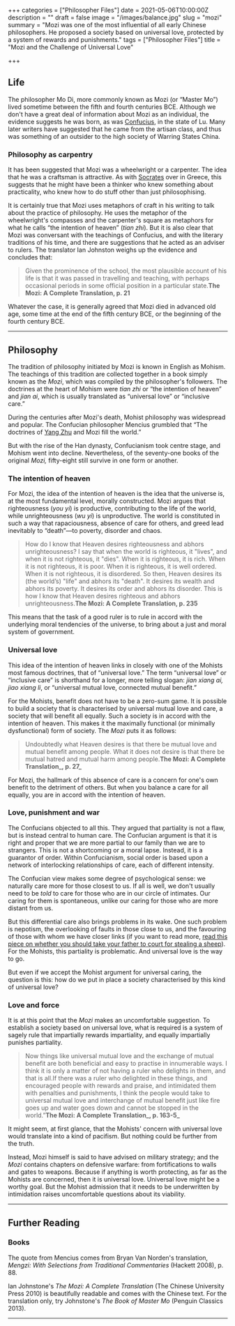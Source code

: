 +++
categories = ["Philosopher Files"]
date = 2021-05-06T10:00:00Z
description = ""
draft = false
image = "/images/balance.jpg"
slug = "mozi"
summary = "Mozi was one of the most influential of all early Chinese philosophers. He proposed a society based on universal love, protected by a system of rewards and punishments."
tags = ["Philosopher Files"]
title = "Mozi and the Challenge of Universal Love"

+++


## **Life**

The philosopher Mo Di, more commonly known as Mozi (or “Master Mo”) lived sometime between the fifth and fourth centuries BCE. Although we don't have a great deal of information about Mozi as an individual, the evidence suggests he was born, as was [Confucius](/confucius), in the state of Lu. Many later writers have suggested that he came from the artisan class, and thus was something of an outsider to the high society of Warring States China.

### **Philosophy as carpentry**

It has been suggested that Mozi was a wheelwright or a carpenter. The idea that he was a craftsman is attractive. As with [Socrates](/socrates) over in Greece, this suggests that he might have been a thinker who knew something about practicality, who knew how to do stuff other than just philosophising.

It is certainly true that Mozi uses metaphors of craft in his writing to talk about the practice of philosophy. He uses the metaphor of the wheelwright's compasses and the carpenter's square as metaphors for what he calls “the intention of heaven” (_tian zhi_). But it is also clear that Mozi was conversant with the teachings of Confucius, and with the literary traditions of his time, and there are suggestions that he acted as an adviser to rulers. The translator Ian Johnston weighs up the evidence and concludes that:

> Given the prominence of the school, the most plausible account of his life is that it was passed in travelling and teaching, with perhaps occasional periods in some official position in a particular state.‌‌‌‌**The Mozi: A Complete Translation, p. 21**

Whatever the case, it is generally agreed that Mozi died in advanced old age, some time at the end of the fifth century BCE, or the beginning of the fourth century BCE.

---

## **Philosophy**

The tradition of philosophy initiated by Mozi is known in English as Mohism. The teachings of this tradition are collected together in a book simply known as the _Mozi_, which was compiled by the philosopher's followers. The doctrines at the heart of Mohism were _tian zhi_ or “the intention of heaven” and _jian ai_, which is usually translated as “universal love” or “inclusive care.”

During the centuries after Mozi's death, Mohist philosophy was widespread and popular. The Confucian philosopher Mencius grumbled that “The doctrines of [Yang Zhu](/yang-zhu/) and Mozi fill the world.”

But with the rise of the Han dynasty, Confucianism took centre stage, and Mohism went into decline. Nevertheless, of the seventy-one books of the original _Mozi,_ fifty-eight still survive in one form or another.

### **The intention of heaven**

For Mozi, the idea of the intention of heaven is the idea that the universe is, at the most fundamental level, morally constructed. Mozi argues that righteousness (_you yi_) is productive, contributing to the life of the world, while unrighteousness  (_wu yi_) is unproductive. The world is constituted in such a way that rapaciousness, absence of care for others, and greed lead inevitably to “death”—to poverty, disorder and chaos.

> How do I know that Heaven desires righteousness and abhors unrighteousness? I say that when the world is righteous, it "lives", and when it is not righteous, it "dies". When it is righteous, it is rich. When it is not righteous, it is poor. When it is righteous, it is well ordered. When it is not righteous, it is disordered. So then, Heaven desires its (the world’s) "life" and abhors its "death". It desires its wealth and abhors its poverty. It desires its order and abhors its disorder. This is how I know that Heaven desires righteous and abhors unrighteousness.‌‌‌‌**The Mozi: A Complete Translation, p. 235**

This means that the task of a good ruler is to rule in accord with the underlying moral tendencies of the universe, to bring about a just and moral system of government.

### Universal love

This idea of the intention of heaven links in closely with one of the Mohists most famous doctrines, that of “universal love.” The term “universal love” or “inclusive care” is shorthand for a longer, more telling slogan: _jian xiang ai, jiao xiang li_, or “universal mutual love, connected mutual benefit.”

For the Mohists, benefit does not have to be a zero-sum game. It is possible to build a society that is characterised by universal mutual love and care, a society that will benefit all equally. Such a society is in accord with the intention of heaven. This makes it the maximally functional (or minimally dysfunctional) form of society. The _Mozi_ puts it as follows:

> Undoubtedly what Heaven desires is that there be mutual love and mutual benefit among people. What it does not desire is that there be mutual hatred and mutual harm among people‌‌‌‌.**The Mozi: A Complete Translation_, p. 27_**

For Mozi, the hallmark of this absence of care is a concern for one's own benefit to the detriment of others. But when you balance a care for all equally, you are in accord with the intention of heaven.

### Love, punishment and war

The Confucians objected to all this. They argued that partiality is not a flaw, but is instead central to human care. The Confucian argument is that it is right and proper that we are more partial to our family than we are to strangers. This is not a shortcoming or a moral lapse. Instead, it is a guarantor of order. Within Confucianism, social order is based upon a network of interlocking relationships of care, each of different intensity.

The Confucian view makes some degree of psychological sense: we naturally care more for those closest to us. If all is well, we don't usually need to be _told_ to care for those who are in our circle of intimates. Our caring for them is spontaneous, unlike our caring for those who are more distant from us.

But this differential care also brings problems in its wake. One such problem is nepotism, the overlooking of faults in those close to us, and the favouring of those with whom we have closer links (if you want to read more, [read this piece on whether you should take your father to court for stealing a sheep](/love03-something-so-right/)). For the Mohists, this partiality is problematic. And universal love is the way to go.

But even if we accept the Mohist argument for universal caring, the question is this: how do we put in place a society characterised by this kind of universal love?

### Love and force

It is at this point that the _Mozi_ makes an uncomfortable suggestion. To establish a society based on universal love, what is required is a system of sagely rule that impartially rewards impartiality, and equally impartially punishes partiality.

> Now things like universal mutual love and the exchange of mutual benefit are both beneficial and easy to practise in innumerable ways. I think it is only a matter of not having a ruler who delights in them, and that is all.If there was a ruler who delighted in these things, and encouraged people with rewards and praise, and intimidated them with penalties and punishments, I think the people would take to universal mutual love and interchange of mutual benefit just like fire goes up and water goes down and cannot be stopped in the world.”‌‌‌‌**The Mozi: A Complete Translation_, p. 163-5_**

It might seem, at first glance, that the Mohists' concern with universal love would translate into a kind of pacifism. But nothing could be further from the truth.

Instead, Mozi himself is said to have advised on military strategy; and the _Mozi_ contains chapters on defensive warfare: from fortifications to walls and gates to weapons. Because if anything is worth protecting, as far as the Mohists are concerned, then it is universal love. Universal love might be a worthy goal. But the Mohist admission that it needs to be underwritten by intimidation raises uncomfortable questions about its viability.

---


## **Further Reading**

### **Books**

The quote from Mencius comes from Bryan Van Norden's translation, _Mengzi: With Selections from Traditional Commentaries_ (Hackett 2008), p. 88.

Ian Johnstone's _The Mozi: A Complete Translation_ (The Chinese University Press 2010) is beautifully readable and comes with the Chinese text. For the translation only, try Johnstone's _The Book of Master Mo_ (Penguin Classics 2013).

---






